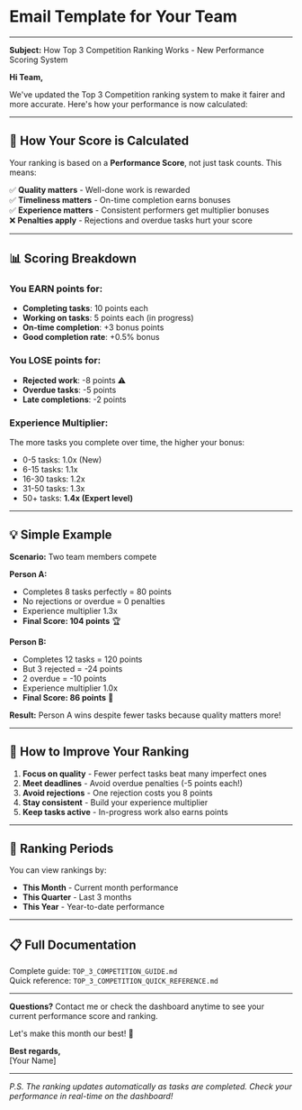 # Email Template for Your Team

---

**Subject:** How Top 3 Competition Ranking Works - New Performance Scoring System

**Hi Team,**

We've updated the Top 3 Competition ranking system to make it fairer and more accurate. Here's how your performance is now calculated:

---

## 🎯 How Your Score is Calculated

Your ranking is based on a **Performance Score**, not just task counts. This means:

✅ **Quality matters** - Well-done work is rewarded  
✅ **Timeliness matters** - On-time completion earns bonuses  
✅ **Experience matters** - Consistent performers get multiplier bonuses  
❌ **Penalties apply** - Rejections and overdue tasks hurt your score  

---

## 📊 Scoring Breakdown

### You EARN points for:
- **Completing tasks**: 10 points each
- **Working on tasks**: 5 points each (in progress)
- **On-time completion**: +3 bonus points
- **Good completion rate**: +0.5% bonus

### You LOSE points for:
- **Rejected work**: -8 points ⚠️
- **Overdue tasks**: -5 points  
- **Late completions**: -2 points

### Experience Multiplier:
The more tasks you complete over time, the higher your bonus:
- 0-5 tasks: 1.0x (New)
- 6-15 tasks: 1.1x
- 16-30 tasks: 1.2x
- 31-50 tasks: 1.3x
- 50+ tasks: **1.4x (Expert level)**

---

## 💡 Simple Example

**Scenario:** Two team members compete

**Person A:**
- Completes 8 tasks perfectly = 80 points
- No rejections or overdue = 0 penalties
- Experience multiplier 1.3x
- **Final Score: 104 points** 🏆

**Person B:**
- Completes 12 tasks = 120 points
- But 3 rejected = -24 points
- 2 overdue = -10 points
- Experience multiplier 1.0x
- **Final Score: 86 points** 🥈

**Result:** Person A wins despite fewer tasks because quality matters more!

---

## 🎯 How to Improve Your Ranking

1. **Focus on quality** - Fewer perfect tasks beat many imperfect ones
2. **Meet deadlines** - Avoid overdue penalties (-5 points each!)
3. **Avoid rejections** - One rejection costs you 8 points
4. **Stay consistent** - Build your experience multiplier
5. **Keep tasks active** - In-progress work also earns points

---

## 📅 Ranking Periods

You can view rankings by:
- **This Month** - Current month performance
- **This Quarter** - Last 3 months
- **This Year** - Year-to-date performance

---

## 📋 Full Documentation

Complete guide: `TOP_3_COMPETITION_GUIDE.md`  
Quick reference: `TOP_3_COMPETITION_QUICK_REFERENCE.md`

---

**Questions?** Contact me or check the dashboard anytime to see your current performance score and ranking.

Let's make this month our best! 🚀

**Best regards,**  
[Your Name]

---

_P.S. The ranking updates automatically as tasks are completed. Check your performance in real-time on the dashboard!_

